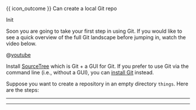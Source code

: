 <span id="prereqs"><panel src="../../revisionControl/repositories/unit-inElsewhere-asFlat.md" boilerplate header="{{ icon_prereq }} %%Project Management → Revision Control → Repositories%%" popup-url="{{ baseUrl }}/revisionControl/repositories" /></span>

<span id="outcomes">{{ icon_outcome }} Can create a local Git repo</span>

<span id="title">Init</span>

<div id="body">

<panel header="%%{{ icon_resource }} Git Overview%%" class="non-printable">

Soon you are going to take your first step in using Git. If you would like to see a quick overview of the full Git landscape before jumping in, watch the video below.
 
@[youtube](v40b3ExbM0c)

</panel><p/>

Install [SourceTree](https://www.sourcetreeapp.com/) which is Git + a GUI for Git. If you prefer to use Git via the command line (i.e., without a GUI), you can [install Git](https://git-scm.com/book/en/v2/Getting-Started-Installing-Git) instead.

Suppose you want to create a repository in an empty directory `things`. Here are the steps:

<tabs>
  <tab header="SourceTree">
    <include src="./sourcetree.md" />
  <hr></tab>
  <tab header="CLI">
    <include src="./cli.md" />
  <hr></tab>
</tabs>

</div>

<div id="extras">
</div>